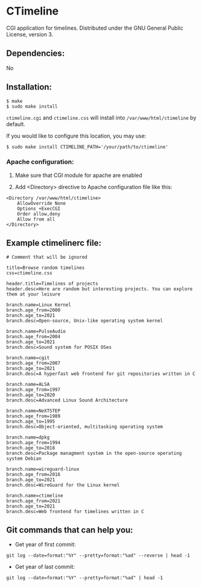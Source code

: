 # CTimeline
CGI application for timelines. Distributed under the GNU General Public License, version 3.

## Dependencies:
No

## Installation:
```
$ make
$ sudo make install
```

`ctimeline.cgi` and `ctimeline.css` will install into `/var/www/html/ctimeline` by default.

If you would like to configure this location, you may use:
```
$ sudo make install CTIMELINE_PATH='/your/path/to/ctimeline'
```

### Apache configuration:

1) Make sure that CGI module for apache are enabled

2) Add \<Directory\> directive to Apache configuration file like this:

```
<Directory /var/www/html/ctimeline>
	AllowOverride None
	Options +ExecCGI
	Order allow,deny
	Allow from all
</Directory>
```

## Example ctimelinerc file:

```
# Comment that will be ignored

title=Browse random timelines
css=ctimeline.css

header.title=Timelines of projects
header.desc=Here are random but interesting projects. You can explore them at your leisure

branch.name=Linux Kernel
branch.age_from=2000
branch.age_to=2021
branch.desc=Open-source, Unix-like operating system kernel

branch.name=PulseAudio
branch.age_from=2004
branch.age_to=2021
branch.desc=Sound system for POSIX OSes

branch.name=cgit
branch.age_from=2007
branch.age_to=2021
branch.desc=A hyperfast web frontend for git repositories written in C

branch.name=ALSA
branch.age_from=1997
branch.age_to=2020
branch.desc=Advanced Linux Sound Architecture

branch.name=NeXTSTEP
branch.age_from=1989
branch.age_to=1995
branch.desc=Object-oriented, multitasking operating system

branch.name=dpkg
branch.age_from=1994
branch.age_to=2018
branch.desc=Package managment system in the open-source operating system Debian

branch.name=wireguard-linux
branch.age_from=2016
branch.age_to=2021
branch.desc=WireGuard for the Linux kernel

branch.name=ctimeline
branch.age_from=2021
branch.age_to=2021
branch.desc=Web frontend for timelines written in C
```

## Git commands that can help you:

* Get year of first commit:
```
git log --date=format:"%Y" --pretty=format:"%ad" --reverse | head -1
```

* Get year of last commit:
```
git log --date=format:"%Y" --pretty=format:"%ad" | head -1
```
